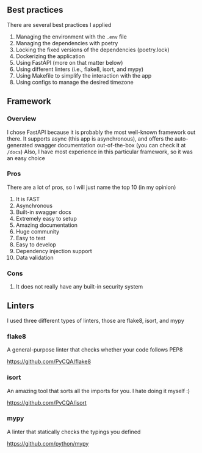 ## Best practices

There are several best practices I applied

1. Managing the environment with the `.env` file
2. Managing the dependencies with poetry
3. Locking the fixed versions of the dependencies (poetry.lock)
4. Dockerizing the application
5. Using FastAPI (more on that matter below)
6. Using different linters (i.e., flake8, isort, and mypy)
7. Using Makefile to simplify the interaction with the app
8. Using configs to manage the desired timezone

## Framework

### Overview

I chose FastAPI because it is probably the most well-known framework out there.
It supports async (this app is asynchronous), and offers the auto-generated swagger documentation out-of-the-box (you can check it at `/docs`)
Also, I have most experience in this particular framework, so it was an easy choice

### Pros

There are a lot of pros, so I will just name the top 10 (in my opinion)

1. It is FAST
2. Asynchronous   
3. Built-in swagger docs
4. Extremely easy to setup
5. Amazing documentation
6. Huge community
7. Easy to test
8. Easy to develop
9. Dependency injection support
10. Data validation

### Cons

1. It does not really have any built-in security system 


## Linters

I used three different types of linters, those are flake8, isort, and mypy


### flake8
A general-purpose linter that checks whether your code follows PEP8

https://github.com/PyCQA/flake8

### isort
An amazing tool that sorts all the imports for you. I hate doing it myself :)

https://github.com/PyCQA/isort

### mypy
A linter that statically checks the typings you defined

https://github.com/python/mypy
